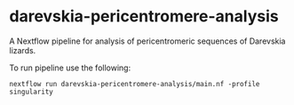 # darevskia-pericentromere-analysis
A Nextflow pipeline for analysis of pericentromeric sequences of 
Darevskia lizards.

To run pipeline use the following:
```
nextflow run darevskia-pericentromere-analysis/main.nf -profile 
singularity
```
